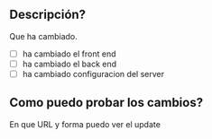## Descripción?
Que ha cambiado.

-[ ] ha cambiado el front end
-[ ] ha cambiado el back end
-[ ] ha cambiado configuracion del server

## Como puedo probar los cambios?
En que URL y forma puedo ver el update
